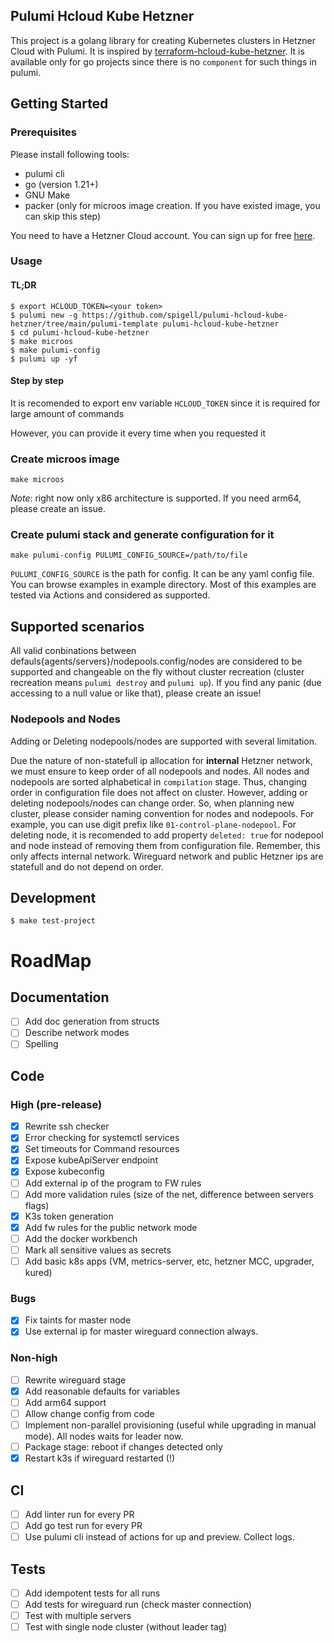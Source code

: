 ## Pulumi Hcloud Kube Hetzner
This project is a golang library for creating Kubernetes clusters in Hetzner Cloud with Pulumi. It is inspired by [terraform-hcloud-kube-hetzner](https://github.com/kube-hetzner/terraform-hcloud-kube-hetzner). It is available only for go projects since there is no `component` for such things in pulumi.

## Getting Started
### Prerequisites
Please install following tools:
- pulumi cli
- go (version 1.21+)
- GNU Make
- packer (only for microos image creation. If you have existed image, you can skip this step)

You need to have a Hetzner Cloud account. You can sign up for free [here](https://hetzner.com/cloud/).

### Usage
#### TL;DR
```
$ export HCLOUD_TOKEN=<your token>
$ pulumi new -g https://github.com/spigell/pulumi-hcloud-kube-hetzner/tree/main/pulumi-template pulumi-hcloud-kube-hetzner
$ cd pulumi-hcloud-kube-hetzner
$ make microos
$ make pulumi-config
$ pulumi up -yf
```

#### Step by step
It is recomended to export env variable `HCLOUD_TOKEN` since it is required for large amount of commands

However, you can provide it every time when you requested it

### Create microos image
```
make microos
```
*Note*: right now only x86 architecture is supported. If you need arm64, please create an issue.

### Create pulumi stack and generate configuration for it
```
make pulumi-config PULUMI_CONFIG_SOURCE=/path/to/file
```
`PULUMI_CONFIG_SOURCE` is the path for config. It can be any yaml config file. You can browse examples in example directory. Most of this examples are tested via Actions and considered as supported.

## Supported scenarios
All valid conbinations between defauls{agents/servers}/nodepools.config/nodes are considered to be supported and changeable on the fly without cluster recreation (cluster recreation means `pulumi destroy` and `pulumi up`).
If you find any panic (due accessing to a null value or like that), please create an issue!

### Nodepools and Nodes
Adding or Deleting nodepools/nodes are supported with several limitation.

Due the nature of non-statefull ip allocation for **internal** Hetzner network, we must ensure to keep order of all nodepools and nodes. All nodes and nodepools are sorted alphabetical in `compilation` stage. Thus, changing order in configuration file does not affect on cluster. However, adding or deleting nodepools/nodes can change order. So, when planning new cluster, please consider naming convention for nodes and nodepools. For example, you can use digit prefix like `01-control-plane-nodepool`. For deleting node, it is recomended to add property `deleted: true` for nodepool and node instead of removing them from configuration file. Remember, this only affects internal network. Wireguard network and public Hetzner ips are statefull and do not depend on order.

## Development
```
$ make test-project
```


# RoadMap
## Documentation
- [ ] Add doc generation from structs
- [ ] Describe network modes
- [ ] Spelling

## Code
### High (pre-release)
- [x] Rewrite ssh checker
- [x] Error checking for systemctl services
- [x] Set timeouts for Command resources
- [x] Expose kubeApiServer endpoint
- [x] Expose kubeconfig
- [ ] Add external ip of the program to FW rules
- [ ] Add more validation rules (size of the net, difference between servers flags)
- [x] K3s token generation
- [x] Add fw rules for the public network mode
- [ ] Add the docker workbench
- [ ] Mark all sensitive values as secrets
- [ ] Add basic k8s apps (VM, metrics-server, etc, hetzner MCC, upgrader, kured)

### Bugs
- [x] Fix taints for master node
- [x] Use external ip for master wireguard connection always.

### Non-high
- [ ] Rewrite wireguard stage
- [x] Add reasonable defaults for variables
- [ ] Add arm64 support
- [ ] Allow change config from code
- [ ] Implement non-parallel provisioning (useful while upgrading in manual mode). All nodes waits for leader now.
- [ ] Package stage: reboot if changes detected only
- [x] Restart k3s if wireguard restarted (!)

## CI
- [ ] Add linter run for every PR
- [ ] Add go test run for every PR
- [ ] Use pulumi cli instead of actions for up and preview. Collect logs.

## Tests
- [ ] Add idempotent tests for all runs
- [ ] Add tests for wireguard run (check master connection)
- [ ] Test with multiple servers
- [ ] Test with single node cluster (without leader tag)
